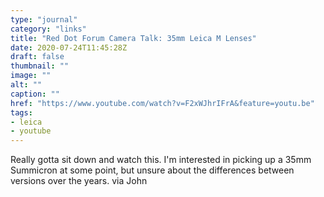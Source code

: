 ```yaml
---
type: "journal"
category: "links"
title: "Red Dot Forum Camera Talk: 35mm Leica M Lenses"
date: 2020-07-24T11:45:28Z
draft: false
thumbnail: ""
image: ""
alt: ""
caption: ""
href: "https://www.youtube.com/watch?v=F2xWJhrIFrA&feature=youtu.be"
tags:
- leica
- youtube
---
```


Really gotta sit down and watch this. I'm interested in picking up a 35mm Summicron at some point, but unsure about the differences between versions over the years. via John
